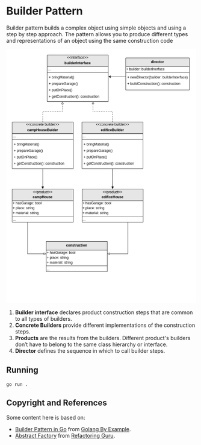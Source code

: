 # Builder Pattern
Builder pattern builds a complex object using simple objects and using a step by step approach.
The pattern allows you to produce different types and representations of an object using the same construction code

![Alt text](https://raw.githubusercontent.com/marcelkohl/go-design-patterns/main/Builder/diagram.png)

1. **Builder interface** declares product construction steps that are common to all types of builders.
2. **Concrete Builders** provide different implementations of the construction steps.
3. **Products** are the results from the builders. Different product's builders don’t have to belong to the same class hierarchy or interface.
4. **Director** defines the sequence in which to call builder steps.

## Running
```
go run .
```

## Copyright and References
Some content here is based on:

- [Builder Pattern in Go](https://golangbyexample.com/builder-pattern-golang/) from [Golang By Example](https://golangbyexample.com).
- [Abstract Factory](https://refactoring.guru/design-patterns/builder) from [Refactoring Guru](https://refactoring.guru).
